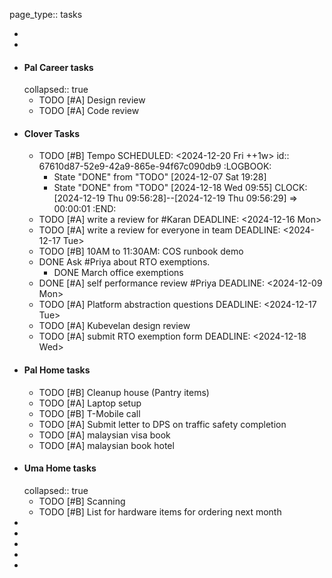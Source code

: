 page_type:: tasks

-
-
- #### Pal Career tasks
  collapsed:: true
	- TODO [#A] Design review
	- TODO [#A] Code review
- #### Clover Tasks
	- TODO [#B] Tempo 
	  SCHEDULED: <2024-12-20 Fri ++1w>
	  id:: 67610d87-52e9-42a9-865e-94f67c090db9
	  :LOGBOOK:
	  * State "DONE" from "TODO" [2024-12-07 Sat 19:28]
	  * State "DONE" from "TODO" [2024-12-18 Wed 09:55]
	  CLOCK: [2024-12-19 Thu 09:56:28]--[2024-12-19 Thu 09:56:29] =>  00:00:01
	  :END:
	- TODO [#A] write a review for #Karan 
	  DEADLINE: <2024-12-16 Mon>
	- TODO [#A] write a review for everyone in team 
	  DEADLINE: <2024-12-17 Tue>
	- TODO [#B] 10AM to 11:30AM: COS runbook demo
	- DONE Ask #Priya about RTO exemptions.
		- DONE March office exemptions
	- DONE [#A] self performance review #Priya 
	  DEADLINE: <2024-12-09 Mon>
	- TODO [#A] Platform abstraction questions 
	  DEADLINE: <2024-12-17 Tue>
	- TODO [#A] Kubevelan design review
	- TODO  [#A] submit RTO exemption form
	  DEADLINE: <2024-12-18 Wed>
- #### Pal Home tasks
	- TODO [#B] Cleanup house (Pantry items)
	- TODO [#A] Laptop setup
	- TODO [#B] T-Mobile call
	- TODO [#A] Submit letter to DPS on traffic safety completion
	- TODO [#A] malaysian visa book
	- TODO [#A] malaysian book hotel
- #### Uma Home tasks
  collapsed:: true
	- TODO [#B] Scanning
	- TODO [#B] List for hardware items for ordering next month
-
-
-
-
-
